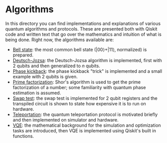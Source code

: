 # Algorithms

In this directory you can find implementations and explanations of various quantum algorithms and protocols. These are presented both with Qiskit code and written text that go over the mathematics and intuition of what is being done. Right now, the algorithms available are:

- [Bell state](https://github.com/epelaaez/QuantumLibrary/blob/master/algorithms/Bell%20States.ipynb): the most common bell state (|00⟩+|11⟩, normalized) is prepared.
- [Deutsch-Jozsa](https://github.com/epelaaez/QuantumLibrary/blob/master/algorithms/Deutsch–Jozsa.ipynb): the Deutsch-Jozsa algorithm is implemented, first with 2 qubits and then generalized to *n* qubits. 
- [Phase kickback](https://github.com/epelaaez/QuantumLibrary/blob/master/algorithms/Phase%20Kickback.ipynb): the phase kickback "trick" is implemented and a small example with 2 qubits is given.
- [Prime factorization](https://github.com/epelaaez/QuantumLibrary/blob/master/algorithms/Prime%20Factorization.ipynb): Shor's algorithm is used to get the prime factorization of a number; some familiarity with quantum phase estimation is assumed.
- [Swap test](https://github.com/epelaaez/QuantumLibrary/blob/master/algorithms/Swap%20Test.ipynb): the swap test is implemented for 2 qubit registers and the transpiled circuit is shown to state how expensive it is to run on hardware.
- [Teleportation](https://github.com/epelaaez/QuantumLibrary/blob/master/algorithms/Teleportation.ipynb): the quantum teleportation protocol is motivated briefly and then implemented on simulator and hardware.
- [VQE](https://github.com/epelaaez/QuantumLibrary/blob/master/algorithms/VQE.ipynb): the mathematical background for the simulation and optimization tasks are introduced, then VQE is implemented using Qiskit's built in functions.

